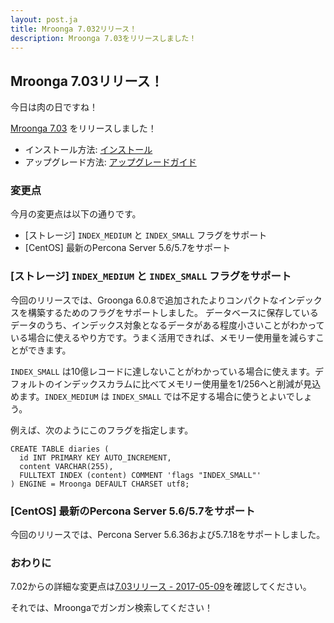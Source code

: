 ```yaml
---
layout: post.ja
title: Mroonga 7.032リリース！
description: Mroonga 7.03をリリースしました！
---
```


## Mroonga 7.03リリース！

今日は肉の日ですね！

[Mroonga 7.03](/ja/docs/news.html#release-7-03) をリリースしました！

  * インストール方法: [インストール](/ja/docs/install.html)
  * アップグレード方法: [アップグレードガイド](/ja/docs/upgrade.html)

### 変更点

今月の変更点は以下の通りです。

  * [ストレージ] `INDEX_MEDIUM` と `INDEX_SMALL` フラグをサポート
  * [CentOS] 最新のPercona Server 5.6/5.7をサポート

###  [ストレージ] `INDEX_MEDIUM` と `INDEX_SMALL` フラグをサポート

今回のリリースでは、Groonga 6.0.8で追加されたよりコンパクトなインデックスを構築するためのフラグをサポートしました。
データベースに保存しているデータのうち、インデックス対象となるデータがある程度小さいことがわかっている場合に使えるやり方です。うまく活用できれば、メモリー使用量を減らすことができます。

`INDEX_SMALL` は10億レコードに達しないことがわかっている場合に使えます。デフォルトのインデックスカラムに比べてメモリー使用量を1/256へと削減が見込めます。`INDEX_MEDIUM` は `INDEX_SMALL` では不足する場合に使うとよいでしょう。

例えば、次のようにこのフラグを指定します。

    CREATE TABLE diaries (
      id INT PRIMARY KEY AUTO_INCREMENT,
      content VARCHAR(255),
      FULLTEXT INDEX (content) COMMENT 'flags "INDEX_SMALL"'
    ) ENGINE = Mroonga DEFAULT CHARSET utf8;

### [CentOS] 最新のPercona Server 5.6/5.7をサポート

今回のリリースでは、Percona Server 5.6.36および5.7.18をサポートしました。

### おわりに

7.02からの詳細な変更点は[7.03リリース - 2017-05-09](/ja/docs/news.html#release-7-03)を確認してください。

それでは、Mroongaでガンガン検索してください！
